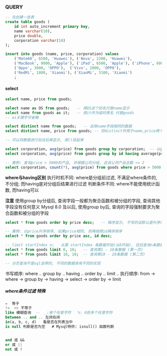 ### QUERY

```sql
-- 先创建一张表
create table goods (
	id int auto_increment primary key,
    name varchar(10),
    price double,
    corporation varchar(10)
);

insert into goods (name, price, corporation) values 
    ('Mate60', 6500, 'Huawei'), ('Nova', 2200, 'Huawei'),
    ('MacBook', 9000, 'Apple'), ('iPad', 6500, 'Apple'), ('iPhone', 6000, 'Apple'), 
    ('Oppo', 3000, 'OPPO'),  ('Vivo', 2000, 'OPPO'), 
    ('RedMi', 1800, 'Xiaomi'), ('XiaoMi', 3100, 'Xiaomi')
    ;
```



#### select

```sql
select name, price from goods;

select name as OS from goods;   -- 用OS这个别名代替name显示
select name from goods as it;   -- 用it作为临时表名 代替goods
-- as关键字可省略

select distinct name from goods;   -- 去除name字段相同的数据
select distinct name, price from goods; -- 将distinct作用于name,price两个字段上

-- 可以将数据进行加法后再显示, 用()括起来
```

```sql
select corporation, avg(price) from goods group by corporation;  -- 以group的不同值划分成多个组, 分组显示数据
select corporation, avg(price) from goods group by id having average(price) > 3000;   -- 用having对group进行过滤

-- 案例: 查询price > 5000的产品, 并根据公司分组, 且该公司产品总数 >= 2
select corporation, count(*), avg(price) from goods where price > 5000 group by corporation having count(*) >= 2;   
```
**where与having区别**
执行时机不同: where是分组前过滤, 不满足where条件的, 不分组; 而having是对分组后结果进行过滤
判断条件不同: where不能使用统计函数, 而having可以

**注意**
使用group by分组后, 查询字段一般都为聚合函数和被分组的字段, 查询其他字段没有任何意义
Mysql 8.0 及以后, 使用group by后, 查询的字段强制要求为聚合函数和被分组的字段

```sql
select * from goods order by price desc;   -- 降序显示, 不写的话默认是升序(asc)

-- 案例: 以price升序排序, 如果price相同, 则再按照id降序排序
select * from goods order by price asc, id desc; 
```

```sql
-- limit startIndex n;   从第 startIndex 条数据开始(从0开始), 往后查询n条数据
select * from goods limit 0, 10;   -- 查询第1 - 10条数据 (第一页)
select * from goods limit 10, 10;  -- 查询第10 - 20条数据 (第二页)

-- 分页查询不是sql自带的, 不同的数据库有不同的实现
```


书写顺序: where .. group by .. having .. order by .. limit .. 
执行顺序: from -> where -> group by -> having -> select -> order by -> limit




##### where条件过滤  特殊

```sql
=  等于
!=  <> 不等于
like 模糊查询  --  _:单个任意字符   %: 0到多个任意字符 
between .. and .. 左闭右闭
in(a, b, c, d)   看是否在列表当中
is null 判断是否为空   # Mysql特供: isnull() 函数判断


and 或 &&    
or 或 ||
not 或 !
```